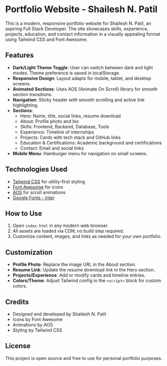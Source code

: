 # Portfolio Website - Shailesh N. Patil

This is a modern, responsive portfolio website for Shailesh N. Patil, an aspiring Full Stack Developer. The site showcases skills, experience, projects, education, and contact information in a visually appealing format using Tailwind CSS and Font Awesome.

## Features
- **Dark/Light Theme Toggle**: User can switch between dark and light modes. Theme preference is saved in localStorage.
- **Responsive Design**: Layout adapts for mobile, tablet, and desktop screens.
- **Animated Sections**: Uses AOS (Animate On Scroll) library for smooth section transitions.
- **Navigation**: Sticky header with smooth scrolling and active link highlighting.
- **Sections**:
  - Hero: Name, title, social links, resume download
  - About: Profile photo and bio
  - Skills: Frontend, Backend, Database, Tools
  - Experience: Timeline of internships
  - Projects: Cards with tech stack and GitHub links
  - Education & Certifications: Academic background and certifications
  - Contact: Email and social links
- **Mobile Menu**: Hamburger menu for navigation on small screens.

## Technologies Used
- [Tailwind CSS](https://tailwindcss.com/) for utility-first styling
- [Font Awesome](https://fontawesome.com/) for icons
- [AOS](https://michalsnik.github.io/aos/) for scroll animations
- [Google Fonts - Inter](https://fonts.google.com/specimen/Inter)

## How to Use
1. Open `index.html` in any modern web browser.
2. All assets are loaded via CDN; no build step required.
3. Customize content, images, and links as needed for your own portfolio.

## Customization
- **Profile Photo**: Replace the image URL in the About section.
- **Resume Link**: Update the resume download link in the Hero section.
- **Projects/Experience**: Add or modify cards and timeline entries.
- **Colors/Theme**: Adjust Tailwind config in the `<script>` block for custom colors.

## Credits
- Designed and developed by Shailesh N. Patil
- Icons by Font Awesome
- Animations by AOS
- Styling by Tailwind CSS

## License
This project is open source and free to use for personal portfolio purposes.
